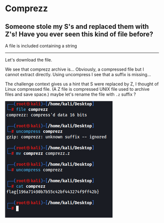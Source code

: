 # Comprezz
## Someone stole my S's and replaced them with Z's! Have you ever seen this kind of file before?


A file is included containing a string


---


Let's download the file.

We see that comprezz archive is... Obviously, a compressed file but I cannot extract directly. Using uncompress I see that a suffix is missing...

The challenge context gives us a hint that S were replaced by Z, I thought of Linux compressed file. (A Z file is compressed UNIX file used to archive files and save space.) maybe let's rename the file with `.z` suffix ?



![Alt text](image.png)
